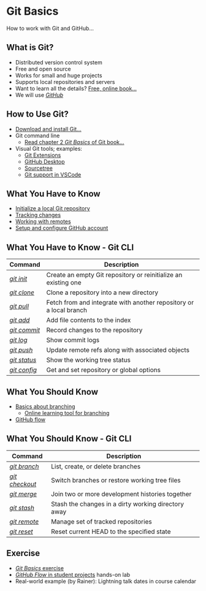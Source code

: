 # Git Basics

How to work with Git and GitHub...


## What is Git?

* Distributed version control system
* Free and open source
* Works for small and huge projects
* Supports local repositories and servers
* Want to learn all the details? [Free, online book...](https://git-scm.com/book)
* We will use [*GitHub*](https://github.com)


## How to Use Git?

* [Download and install Git...](https://git-scm.com)
* Git command line
  * [Read chapter 2 *Git Basics* of Git book...](https://git-scm.com/book/en/v2/Git-Basics-Getting-a-Git-Repository)
* Visual Git tools; examples:
  * [Git Extensions](https://gitextensions.github.io/)
  * [GitHub Desktop](https://desktop.github.com/)
  * [Sourcetree](https://www.atlassian.com/software/sourcetree)
  * [Git support in VSCode](https://code.visualstudio.com/docs/editor/versioncontrol#_git-support)


## What You Have to Know

* [Initialize a local Git repository](https://git-scm.com/book/en/v2/Git-Basics-Getting-a-Git-Repository)
* [Tracking changes](https://git-scm.com/book/en/v2/Git-Basics-Recording-Changes-to-the-Repository)
* [Working with remotes](https://git-scm.com/book/en/v2/Git-Basics-Working-with-Remotes)
* [Setup and configure GitHub account](https://git-scm.com/book/en/v2/GitHub-Account-Setup-and-Configuration)


## What You Have to Know - Git CLI

|                       Command                       |                            Description                             |
| --------------------------------------------------- | ------------------------------------------------------------------ |
| [*git init*](https://git-scm.com/docs/git-init)     | Create an empty Git repository or reinitialize an existing one     |
| [*git clone*](https://git-scm.com/docs/git-clone)   | Clone a repository into a new directory                            |
| [*git pull*](https://git-scm.com/docs/git-pull)     | Fetch from and integrate with another repository or a local branch |
| [*git add*](https://git-scm.com/docs/git-add)       | Add file contents to the index                                     |
| [*git commit*](https://git-scm.com/docs/git-commit) | Record changes to the repository                                   |
| [*git log*](https://git-scm.com/docs/git-log)       | Show commit logs                                                   |
| [*git push*](https://git-scm.com/docs/git-push)     | Update remote refs along with associated objects                   |
| [*git status*](https://git-scm.com/docs/git-status) | Show the working tree status                                       |
| [*git config*](https://git-scm.com/docs/git-config) | Get and set repository or global options                           |


## What You Should Know

* [Basics about branching](https://git-scm.com/book/en/v2/Git-Branching-Branches-in-a-Nutshell)
  * [Online learning tool for branching](https://learngitbranching.js.org/)
* [GitHub flow](https://guides.github.com/introduction/flow/)


## What You Should Know - Git CLI

|                         Command                         |                     Description                     |
| ------------------------------------------------------- | --------------------------------------------------- |
| [*git branch*](https://git-scm.com/docs/git-branch)     | List, create, or delete branches                    |
| [*git checkout*](https://git-scm.com/docs/git-checkout) | Switch branches or restore working tree files       |
| [*git merge*](https://git-scm.com/docs/git-merge)       | Join two or more development histories together     |
| [*git stash*](https://git-scm.com/docs/git-stash)       | Stash the changes in a dirty working directory away |
| [*git remote*](https://git-scm.com/docs/git-remote)     | Manage set of tracked repositories                  |
| [*git reset*](https://git-scm.com/docs/git-reset)       | Reset current HEAD to the specified state           |


## Exercise

* [*Git Basics* exercise](https://github.com/rstropek/htl-mobile-computing/blob/master/hands-on-labs/git-basics)
* [*GitHub Flow* in student projects](https://github.com/rstropek/htl-mobile-computing/blob/master/hands-on-labs/github-flow) hands-on lab
* Real-world example (by Rainer): Lightning talk dates in course calendar
